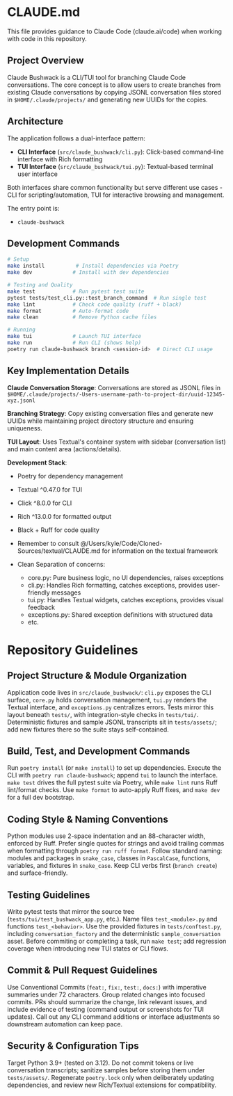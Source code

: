 # CLAUDE.md

This file provides guidance to Claude Code (claude.ai/code) when working with code in this repository.

## Project Overview

Claude Bushwack is a CLI/TUI tool for branching Claude Code conversations. The core concept is to allow users to create branches from existing Claude conversations by copying JSONL conversation files stored in `$HOME/.claude/projects/` and generating new UUIDs for the copies.

## Architecture

The application follows a dual-interface pattern:

- **CLI Interface** (`src/claude_bushwack/cli.py`): Click-based command-line interface with Rich formatting
- **TUI Interface** (`src/claude_bushwack/tui.py`): Textual-based terminal user interface

Both interfaces share common functionality but serve different use cases - CLI for scripting/automation, TUI for interactive browsing and management.

The entry point is:
- `claude-bushwack`

## Development Commands

```bash
# Setup
make install          # Install dependencies via Poetry
make dev             # Install with dev dependencies

# Testing and Quality
make test            # Run pytest test suite
pytest tests/test_cli.py::test_branch_command  # Run single test
make lint            # Check code quality (ruff + black)
make format          # Auto-format code
make clean           # Remove Python cache files

# Running
make tui             # Launch TUI interface
make run             # Run CLI (shows help)
poetry run claude-bushwack branch <session-id>  # Direct CLI usage
```

## Key Implementation Details

**Claude Conversation Storage**: Conversations are stored as JSONL files in `$HOME/.claude/projects/-Users-username-path-to-project-dir/uuid-12345-xyz.jsonl`

**Branching Strategy**: Copy existing conversation files and generate new UUIDs while maintaining project directory structure and ensuring uniqueness.

**TUI Layout**: Uses Textual's container system with sidebar (conversation list) and main content area (actions/details).

**Development Stack**:
- Poetry for dependency management
- Textual ^0.47.0 for TUI
- Click ^8.0.0 for CLI
- Rich ^13.0.0 for formatted output
- Black + Ruff for code quality

- Remember to consult @/Users/kyle/Code/Cloned-Sources/textual/CLAUDE.md for information on the textual framework
- Clean Separation of concerns:

  - core.py: Pure business logic, no UI dependencies, raises exceptions
  - cli.py: Handles Rich formatting, catches exceptions, provides user-friendly messages
  - tui.py: Handles Textual widgets, catches exceptions, provides visual feedback
  - exceptions.py: Shared exception definitions with structured data
  - etc.

# Repository Guidelines

## Project Structure & Module Organization
Application code lives in `src/claude_bushwack/`: `cli.py` exposes the CLI surface, `core.py` holds conversation management, `tui.py` renders the Textual interface, and `exceptions.py` centralizes errors. Tests mirror this layout beneath `tests/`, with integration-style checks in `tests/tui/`. Deterministic fixtures and sample JSONL transcripts sit in `tests/assets/`; add new fixtures there so the suite stays self-contained.

## Build, Test, and Development Commands
Run `poetry install` (or `make install`) to set up dependencies. Execute the CLI with `poetry run claude-bushwack`; append `tui` to launch the interface. `make test` drives the full pytest suite via Poetry, while `make lint` runs Ruff lint/format checks. Use `make format` to auto-apply Ruff fixes, and `make dev` for a full dev bootstrap.

## Coding Style & Naming Conventions
Python modules use 2-space indentation and an 88-character width, enforced by Ruff. Prefer single quotes for strings and avoid trailing commas when formatting through `poetry run ruff format`. Follow standard naming: modules and packages in `snake_case`, classes in `PascalCase`, functions, variables, and fixtures in `snake_case`. Keep CLI verbs first (`branch create`) and surface-friendly.

## Testing Guidelines
Write pytest tests that mirror the source tree (`tests/tui/test_bushwack_app.py`, etc.). Name files `test_<module>.py` and functions `test_<behavior>`. Use the provided fixtures in `tests/conftest.py`, including `conversation_factory` and the deterministic `sample_conversation` asset. Before commiting or completing a task, run `make test`; add regression coverage when introducing new TUI states or CLI flows.

## Commit & Pull Request Guidelines
Use Conventional Commits (`feat:`, `fix:`, `test:`, `docs:`) with imperative summaries under 72 characters. Group related changes into focused commits. PRs should summarize the change, link relevant issues, and include evidence of testing (command output or screenshots for TUI updates). Call out any CLI command additions or interface adjustments so downstream automation can keep pace.

## Security & Configuration Tips
Target Python 3.9+ (tested on 3.12). Do not commit tokens or live conversation transcripts; sanitize samples before storing them under `tests/assets/`. Regenerate `poetry.lock` only when deliberately updating dependencies, and review new Rich/Textual extensions for compatibility.

